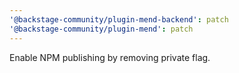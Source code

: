 ```yaml
---
'@backstage-community/plugin-mend-backend': patch
'@backstage-community/plugin-mend': patch
---
```


Enable NPM publishing by removing private flag.
